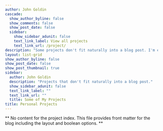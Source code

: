 ```yaml
---
author: John Goldin
cascade:
  show_author_byline: false
  show_comments: false
  show_post_date: false
  sidebar:
    show_sidebar_adunit: false
    text_link_label: View all projects
    text_link_url: /project/
description: "Some projects don't fit naturally into a blog post. I'm experimenting with using either Projects or Collections to accommodate them."
layout: list-grid
show_author_byline: false
show_post_date: false
show_post_thumbnail: true
sidebar:
  author: John Goldin
  description: "Projects that don't fit naturally into a blog post."
  show_sidebar_adunit: false
  text_link_label: ""
  text_link_url: ""
  title: Some of My Projects
title: Personal Projects
---
```


** No content for the project index. This file provides front matter for the blog including the layout and boolean options. **
